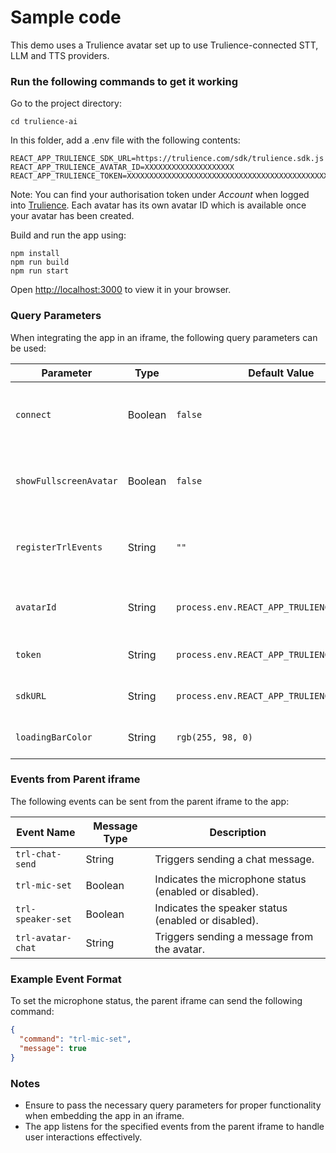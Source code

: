 # Sample code

This demo uses a Trulience avatar set up to use Trulience-connected STT, LLM and TTS providers.

### Run the following commands to get it working

Go to the project directory:
```
cd trulience-ai
```

In this folder, add a .env file with the following contents:
```
REACT_APP_TRULIENCE_SDK_URL=https://trulience.com/sdk/trulience.sdk.js
REACT_APP_TRULIENCE_AVATAR_ID=XXXXXXXXXXXXXXXXXXXX
REACT_APP_TRULIENCE_TOKEN=XXXXXXXXXXXXXXXXXXXXXXXXXXXXXXXXXXXXXXXXXXXXXXXXXXXXXXXXXX
```
Note: You can find your authorisation token under *Account* when logged into [Trulience](https://www.trulience.com). Each avatar has its own avatar ID which is available once your avatar has been created.

Build and run the app using:
```
npm install
npm run build
npm run start
```

Open [http://localhost:3000](http://localhost:3000) to view it in your browser.

### Query Parameters

When integrating the app in an iframe, the following query parameters can be used:

| Parameter                 | Type     | Default Value                                | Description                                                              |
|---------------------------|----------|----------------------------------------------|--------------------------------------------------------------------------|
| `connect`                 | Boolean  | `false`                                      | If set to true, the client will connect automatically when visiting.     |
| `showFullscreenAvatar`    | Boolean  | `false`                                      | If set to true, the avatar wil be display in fullscreen mode.            |
| `registerTrlEvents`       | String   | `""`                                         | List of events that should be notified to iframe's parent.               |
| `avatarId`                | String   | `process.env.REACT_APP_TRULIENCE_AVATAR_ID`  | The ID of the avatar to be used in the app.                              |
| `token`                   | String   | `process.env.REACT_APP_TRULIENCE_TOKEN`      | The token used for authentication.                                       |
| `sdkURL`                  | String   | `process.env.REACT_APP_TRULIENCE_SDK_URL`    | The URL of the SDK to be used.                                           |
| `loadingBarColor`         | String   | `rgb(255, 98, 0)`                            | The color of the loading bar.                                            |


### Events from Parent iframe

The following events can be sent from the parent iframe to the app:

| Event Name               | Message Type     | Description                                                  |
|--------------------------|------------------|--------------------------------------------------------------|
| `trl-chat-send`          | String           | Triggers sending a chat message.                             |
| `trl-mic-set`            | Boolean          | Indicates the microphone status (enabled or disabled).       |
| `trl-speaker-set`        | Boolean          | Indicates the speaker status (enabled or disabled).          |
| `trl-avatar-chat`        | String           | Triggers sending a message from the avatar.                  |

### Example Event Format

To set the microphone status, the parent iframe can send the following command:

```json
{
  "command": "trl-mic-set",
  "message": true
}
```

### Notes

- Ensure to pass the necessary query parameters for proper functionality when embedding the app in an iframe.
- The app listens for the specified events from the parent iframe to handle user interactions effectively.
